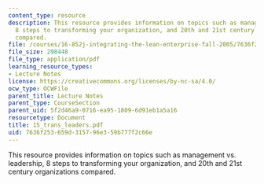 ```yaml
---
content_type: resource
description: This resource provides information on topics such as management vs. leadership,
  8 steps to transforming your organization, and 20th and 21st century organizations
  compared.
file: /courses/16-852j-integrating-the-lean-enterprise-fall-2005/7636f253659d315796e359b777f2c66e_15_trans_leaders.pdf
file_size: 298448
file_type: application/pdf
learning_resource_types:
- Lecture Notes
license: https://creativecommons.org/licenses/by-nc-sa/4.0/
ocw_type: OCWFile
parent_title: Lecture Notes
parent_type: CourseSection
parent_uid: 5f2d46a9-0716-ea95-1809-6d91eb1a5a16
resourcetype: Document
title: 15_trans_leaders.pdf
uid: 7636f253-659d-3157-96e3-59b777f2c66e
---
```

This resource provides information on topics such as management vs. leadership, 8 steps to transforming your organization, and 20th and 21st century organizations compared.